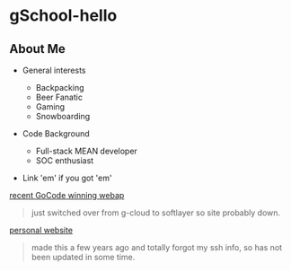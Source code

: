 # gSchool-hello

## About Me

- General interests 
  * Backpacking
  * Beer Fanatic
  * Gaming
  * Snowboarding 

- Code Background 
  * Full-stack MEAN developer
  * SOC enthusiast

- Link 'em' if you got 'em'

[recent GoCode winning webap](http://pikrknows.com/) 
>just switched over from g-cloud to softlayer so site probably down.  

[personal website](http://kmwinndevelopment.com/) 
>made this a few years ago and totally forgot my ssh info, so has not been updated in some time.
